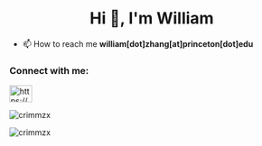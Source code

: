 <h1 align="center">Hi 👋, I'm William</h1>

- 📫 How to reach me **william[dot]zhang[at]princeton[dot]edu**

<h3 align="left">Connect with me:</h3>
<p align="left">
<a href="https://www.linkedin.com/in/williamzhang4/" target="blank"><img align="center" src="https://raw.githubusercontent.com/rahuldkjain/github-profile-readme-generator/master/src/images/icons/Social/linked-in-alt.svg" alt="https://www.linkedin.com/in/williamzhang4/" height="30" width="40" /></a>
</p>

<p><img align="center" src="https://github-readme-stats.vercel.app/api/top-langs?username=crimmzx&show_icons=true&theme=dracula&locale=en&layout=compact" alt="crimmzx" /></p>

<p><img align="center" src="https://github-readme-streak-stats.herokuapp.com/?user=crimmzx&theme=dark" alt="crimmzx" /></p>
